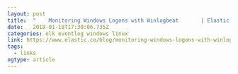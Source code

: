 ```yaml
---
layout: post 
title:  "  	 Monitoring Windows Logons with Winlogbeat	  	 | Elastic  	  	" 
date:   2018-01-18T17:30:06.735Z 
categories: elk eventlog windows linux
link: https://www.elastic.co/blog/monitoring-windows-logons-with-winlogbeat 
tags:
  - links
ogtype: article 
---
```


